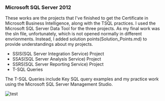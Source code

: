 ### Microsoft SQL Server 2012

These works are the projects that I've finished to get the Certificate in Microsoft Business Intelligence, along with the TSQL practices.
I used the Microsoft SQL Server Data Tool for the three projects. As my final work was the sln file, unfortunately, which is not opened normally in different envrionments. Instead, I added solution points(Solution_Points.md) to provide understandings about my projects. 

- SSIS(SQL Server Integration Service) Project
- SSAS(SQL Server Analysis Service) Project
- SSRS(SQL Server Reporting Service) Project
- T-SQL Queries

The T-SQL Queries include Key SQL query examples and my practice work using the Microsoft SQL Server Management Studio.

![test](https://user-images.githubusercontent.com/37023565/47379898-29556400-d6ca-11e8-864d-04065c1f6fc7.jpg)
